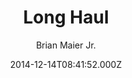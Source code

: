 ---
title: Long Haul
github: 'https://github.com/brianmaierjr/long-haul'
demo: 'https://brianmaierjr.com/long-haul/'
author: Brian Maier Jr.
ssg:
  - Jekyll
cms:
  - No Cms
date: 2014-12-14T08:41:52.000Z
github_branch: master
description: 'A minimal, type-focused Jekyll theme.'
stale: false
---